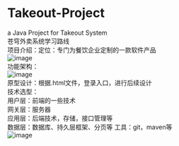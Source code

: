 # Takeout-Project
a Java Project for Takeout System  
苍穹外卖系统学习路线  
项目介绍：定位：专门为餐饮企业定制的一款软件产品  
![image](https://github.com/user-attachments/assets/c1d2e274-12af-4752-8318-a4574acb6beb)  
功能架构：  
![image](https://github.com/user-attachments/assets/b144b2c9-3cae-46d0-b922-e31fb204850a)  
原型设计：根据.html文件，登录入口，进行后续设计  
技术选型：  
   用户层：前端的一些技术  
   网关层：服务器  
   应用层：后端技术，存储，接口管理等  
   数据层：数据库、持久层框架、分页等
   工具：git，maven等  
![image](https://github.com/user-attachments/assets/8ac89fcb-a165-4b8b-a931-1c6660637314)
